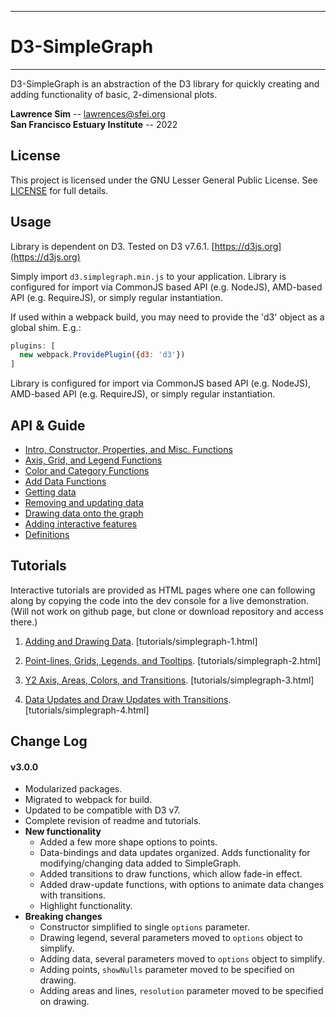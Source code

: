 ----------

# D3-SimpleGraph #

----------

D3-SimpleGraph is an abstraction of the D3 library for quickly creating and adding functionality of basic, 2-dimensional plots.

**Lawrence Sim** -- lawrences@sfei.org<br />
**San Francisco Estuary Institute** -- 2022

## License ##

This project is licensed under the GNU Lesser General Public License. See [LICENSE](LICENSE) for full details.

## Usage ##

Library is dependent on D3. Tested on D3 v7.6.1. [https://d3js.org](https://d3js.org)

Simply import `d3.simplegraph.min.js` to your application. Library is configured for import via CommonJS based API (e.g. NodeJS), AMD-based API (e.g. RequireJS), or simply regular instantiation. 

If used within a webpack build, you may need to provide the 'd3' object as a global shim. E.g.:

```javascript
plugins: [
  new webpack.ProvidePlugin({d3: 'd3'})
]
```

Library is configured for import via CommonJS based API (e.g. NodeJS), AMD-based API (e.g. RequireJS), or simply regular instantiation.

## API & Guide ##

* [Intro, Constructor, Properties, and Misc. Functions](api/README.md)
* [Axis, Grid, and Legend Functions](api/axis-grid-legend.md)
* [Color and Category Functions](api/color.md)
* [Add Data Functions](api/add-data.md)
* [Getting data](api/get-data2.md)
* [Removing and updating data](api/mod-data.md)
* [Drawing data onto the graph](api/draw.md)
* [Adding interactive features](api/interactivity.md)
* [Definitions](api/defs.md)

## Tutorials ##

Interactive tutorials are provided as HTML pages where one can following along by copying the code into the dev console for a live demonstration. (Will not work on github page, but clone or download repository and access there.)

1. [Adding and Drawing Data](tutorials/simplegraph-1.html). [tutorials/simplegraph-1.html]

2. [Point-lines, Grids, Legends, and Tooltips](tutorials/simplegraph-2.html). [tutorials/simplegraph-2.html]

2. [Y2 Axis, Areas, Colors, and Transitions](tutorials/simplegraph-3.html). [tutorials/simplegraph-3.html]

2. [Data Updates and Draw Updates with Transitions](tutorials/simplegraph-4.html). [tutorials/simplegraph-4.html]

## Change Log ##

#### v3.0.0 ####
  * Modularized packages.
  * Migrated to webpack for build.
  * Updated to be compatible with D3 v7.
  * Complete revision of readme and tutorials.
  * **New functionality**
    * Added a few more shape options to points.
    * Data-bindings and data updates organized. Adds functionality for modifying/changing data added to SimpleGraph.
    * Added transitions to draw functions, which allow fade-in effect.
    * Added draw-update functions, with options to animate data changes with transitions.
    * Highlight functionality.
  * **Breaking changes**
    * Constructor simplified to single `options` parameter.
    * Drawing legend, several parameters moved to `options` object to simplify.
    * Adding data, several parameters moved to `options` object to simplify.
    * Adding points, `showNulls` parameter moved to be specified on drawing.
    * Adding areas and lines, `resolution` parameter moved to be specified on drawing.